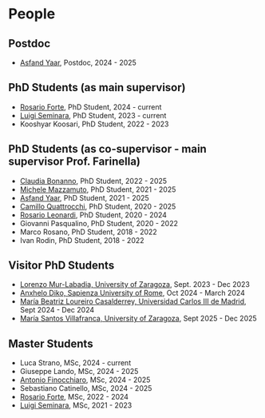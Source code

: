 # People

## Postdoc
* [Asfand Yaar](https://www.linkedin.com/in/asfandyaarasif/), Postdoc, 2024 - 2025

## PhD Students (as main supervisor)
* [Rosario Forte](https://www.linkedin.com/in/rosario-forte-577229187/), PhD Student, 2024 - current
* [Luigi Seminara](https://seminaraluigi.altervista.org/), PhD Student, 2023 - current
* Kooshyar Koosari, PhD Student, 2022 - 2023 

## PhD Students (as co-supervisor - main supervisor Prof. Farinella)
* [Claudia Bonanno](https://www.linkedin.com/in/claudia-bonanno-81b1301ab/), PhD Student, 2022 - 2025
* [Michele Mazzamuto](https://it.linkedin.com/in/michele-mazzamuto-3b06a6178), PhD Student, 2021 - 2025
* [Asfand Yaar](https://www.linkedin.com/in/asfandyaarasif/), PhD Student, 2021 - 2025 
* [Camillo Quattrocchi](https://www.linkedin.com/in/camillo-quattrocchi-568772111/), PhD Student, 2020 - 2025 
* [Rosario Leonardi](https://www.linkedin.com/in/rosario-leonardi-1aa896100/), PhD Student, 2020 - 2024 
* Giovanni Pasqualino, PhD Student, 2020 - 2022 
* Marco Rosano, PhD Student, 2018 - 2022
* Ivan Rodin, PhD Student, 2018 - 2022

## Visitor PhD Students
* [Lorenzo Mur-Labadia, University of Zaragoza](https://sites.google.com/unizar.es/lorenzo-mur-labadia/inicio), Sept. 2023 - Dec 2023
* [Anxhelo Diko, Sapienza University of Rome](https://anxhelodiko.dev), Oct 2024 - March 2024
* [María Beatriz Loureiro Casalderrey, Universidad Carlos III de Madrid](https://researchportal.uc3m.es/display/inv48798), Sept 2024 - Dec 2024
* [María Santos Villafranca, University of Zaragoza](https://maria-sanvil.github.io), Sept 2025 - Dec 2025

## Master Students
* Luca Strano, MSc, 2024 - current
* Giuseppe Lando, MSc, 2024 - 2025
* [Antonio Finocchiaro](https://www.linkedin.com/in/antonio-finocchiaro-834522288/), MSc, 2024 - 2025
* Sebastiano Catinello, MSc, 2024 - 2025
* [Rosario Forte](https://www.linkedin.com/in/rosario-forte-577229187/), MSc, 2022 - 2024
* [Luigi Seminara](https://seminaraluigi.altervista.org/), MSc, 2021 - 2023